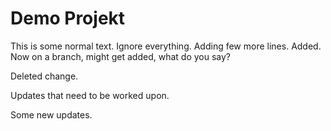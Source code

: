 # Demo Projekt

This is some normal text.
Ignore everything.
Adding few more lines.
Added.
Now on a branch, might get added, what do you say?

Deleted change.

Updates that need to be worked upon.

Some new updates.
